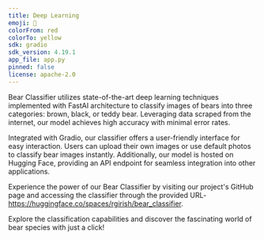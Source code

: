 ```yaml
---
title: Deep Learning
emoji: 🐠
colorFrom: red
colorTo: yellow
sdk: gradio
sdk_version: 4.19.1
app_file: app.py
pinned: false
license: apache-2.0
---
```


Bear Classifier utilizes state-of-the-art deep learning techniques implemented with FastAI architecture to classify images of bears into three categories: brown, black, or teddy bear. Leveraging data scraped from the internet, our model achieves high accuracy with minimal error rates.

Integrated with Gradio, our classifier offers a user-friendly interface for easy interaction. Users can upload their own images or use default photos to classify bear images instantly. Additionally, our model is hosted on Hugging Face, providing an API endpoint for seamless integration into other applications.

Experience the power of our Bear Classifier by visiting our project's GitHub page and accessing the classifier through the provided URL- https://huggingface.co/spaces/rgirish/bear_classifier. 

Explore the classification capabilities and discover the fascinating world of bear species with just a click!
